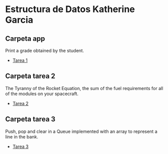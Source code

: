 # Estructura de Datos Katherine Garcia

## Carpeta app 
Print a grade obtained by the student.
- <a href="https://github.com/katherineggs/estructura-datos/tree/master/app">Tarea 1</a>

## Carpeta tarea 2
The Tyranny of the Rocket Equation, the sum of the fuel requirements for all of the modules on your spacecraft.
- <a href="https://github.com/katherineggs/estructura-datos/tree/master/tarea2">Tarea 2</a>

## Carpeta tarea 3 
Push, pop and clear in a Queue implemented with an array to represent a line in the bank.
- <a href="https://github.com/katherineggs/estructura-datos/tree/master/tarea3">Tarea 3</a>